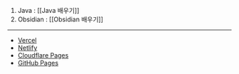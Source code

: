 1. Java : [[Java 배우기]]
2. Obsidian : [[Obsidian 배우기]]

---
- [Vercel](https://lhk-lms.vercel.app/)
- [Netlify](https://lhk-lms.netlify.app/)
- [Cloudflare Pages](https://lhk-lms.pages.dev/)
- [GitHub Pages](https://freerer2.github.io/quartz/)